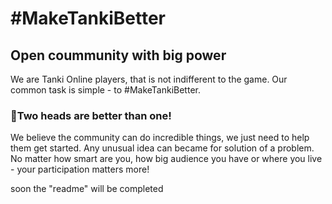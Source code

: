 # #MakeTankiBetter
## Open coummunity with big power
We are Tanki Online players, that is not indifferent to the game. Our common task is simple - to #MakeTankiBetter.
### 🧠Two heads are better than one! 
We believe the community can do incredible things, we just need to help them get started. Any unusual idea can became for solution of a problem. No matter how smart are you, how big audience you have or where you live - your participation matters more!

soon the "readme" will be completed

